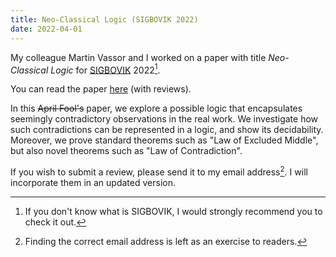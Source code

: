 ```yaml
---
title: Neo-Classical Logic (SIGBOVIK 2022)
date: 2022-04-01
---
```


My colleague Martin Vassor and I worked on a paper with title
_Neo-Classical Logic_ for [SIGBOVIK](http://sigbovik.org/) 2022[^1].
[^1]: If you don't know what is SIGBOVIK, I would strongly recommend you to
  check it out.

You can read the paper [here](/assets/papers/neoclassical-logic.pdf) (with reviews).

In this ~~April Fool's~~ paper, we explore a possible logic that encapsulates
seemingly contradictory observations in the real work.
We investigate how such contradictions can be represented in a logic, and show
its decidability.
Moreover, we prove standard theorems such as "Law of Excluded Middle", but also
novel theorems such as "Law of Contradiction".

If you wish to submit a review, please send it to my email address[^2]. I will
incorporate them in an updated version.
[^2]: Finding the correct email address is left as an exercise to readers.
